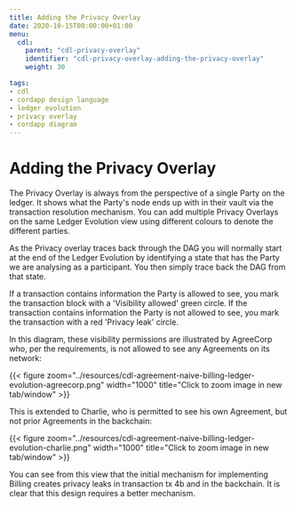 ```yaml
---
title: Adding the Privacy Overlay
date: 2020-10-15T00:00:00+01:00
menu:
  cdl:
    parent: "cdl-privacy-overlay"
    identifier: "cdl-privacy-overlay-adding-the-privacy-overlay"
    weight: 30

tags:
- cdl
- cordapp design language
- ledger evolution
- privacy overlay
- cordapp diagram
---
```


# Adding the Privacy Overlay

The Privacy Overlay is always from the perspective of a single Party on the ledger. It shows what the Party's node ends up with in their vault via the transaction resolution mechanism. You can add multiple Privacy Overlays on the same Ledger Evolution view using different colours to denote the different parties.

As the Privacy overlay traces back through the DAG you will normally start at the end of the Ledger Evolution by identifying a state that has the Party we are analysing as a participant. You then simply trace back the DAG from that state.

If a transaction contains information the Party is allowed to see, you mark the transaction block with a 'Visibility allowed' green circle. If the transaction contains information the Party is not allowed to see, you mark the transaction with a red 'Privacy leak' circle.

In this diagram, these visibility permissions are illustrated by AgreeCorp who, per the requirements, is not allowed to see any Agreements on its network:

{{< figure zoom="../resources/cdl-agreement-naive-billing-ledger-evolution-agreecorp.png" width="1000" title="Click to zoom image in new tab/window" >}}

This is extended to Charlie, who is permitted to see his own Agreement, but not prior Agreements in the backchain:

{{< figure zoom="../resources/cdl-agreement-naive-billing-ledger-evolution-charlie.png" width="1000" title="Click to zoom image in new tab/window" >}}

You can see from this view that the initial mechanism for implementing Billing creates privacy leaks in transaction tx 4b and in the backchain. It is clear that this design requires a better mechanism.
